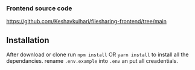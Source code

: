 
### Frontend source code 
https://github.com/Keshavkulhari/filesharing-frontend/tree/main
## Installation 
After download or clone run `npm install` OR `yarn install` to install all the dependancies.
 rename `.env.example` into `.env` an put all creadentials.


